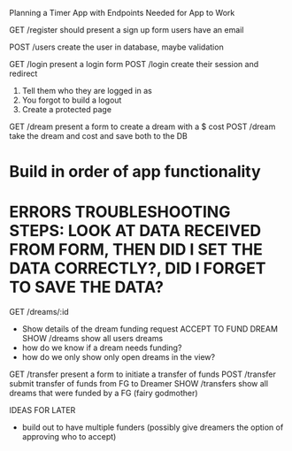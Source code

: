 Planning a Timer App with Endpoints Needed for App to Work

GET /register
  should present a sign up form
  users have an email

POST /users
  create the user in database, maybe validation

GET /login
  present a login form
POST /login
  create their session and redirect
  1. Tell them who they are logged in as
  2. You forgot to build a logout
  3. Create a protected page

GET /dream
  present a form to create a dream with a $ cost
POST /dream
  take the dream and cost and save both to the DB
# Build in order of app functionality
# ERRORS TROUBLESHOOTING STEPS: LOOK AT DATA RECEIVED FROM FORM, THEN DID I SET THE DATA CORRECTLY?, DID I FORGET TO SAVE THE DATA? 
GET /dreams/:id
  - Show details of the dream funding request
  ACCEPT TO FUND DREAM
SHOW /dreams
  show all users dreams
  - how do we know if a dream needs funding?
  - how do we only show only open dreams in the view?


GET /transfer
  present a form to initiate a transfer of funds
POST /transfer     
  submit transfer of funds from FG to Dreamer
SHOW /transfers
  show all dreams that were funded by a FG (fairy godmother)



IDEAS FOR LATER
  *  build out to have multiple funders (possibly give dreamers the option of approving who to accept)

